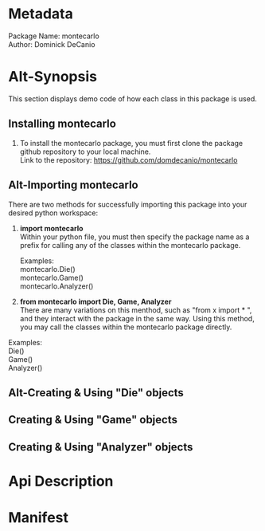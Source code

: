 # Metadata
Package Name: montecarlo  
Author: Dominick DeCanio

Alt-Synopsis
============
This section displays demo code of how each class in this package is used.

## Installing montecarlo
1. To install the montecarlo package, you must first clone the package github repository to your local machine.  
Link to the repository: https://github.com/domdecanio/montecarlo

Alt-Importing montecarlo
-------------------------
There are two methods for successfully importing this package into your desired python workspace:
1. **import montecarlo**  
Within your python file, you must then specify the package name as a prefix for calling any of the classes within the montecarlo package.

   Examples:  
   montecarlo.Die()  
   montecarlo.Game()  
   montecarlo.Analyzer()

2. **from montecarlo import Die, Game, Analyzer**  
There are many variations on this menthod, such as "from x import * ", and they interact with the package in the same way. Using this method, you may call the classes within the montecarlo package directly.  

Examples:  
Die()  
Game()  
Analyzer() 


## Alt-Creating & Using "Die" objects

## Creating & Using "Game" objects

## Creating & Using "Analyzer" objects


# Api Description


# Manifest
